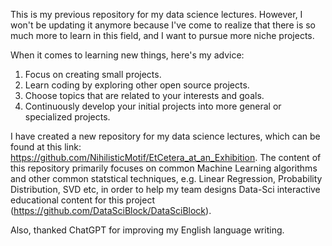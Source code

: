 This is my previous repository for my data science lectures. However, I won't be updating it anymore because I've come to realize that there is so much more to learn in this field, and I want to pursue more niche projects.

When it comes to learning new things, here's my advice:
1. Focus on creating small projects.
2. Learn coding by exploring other open source projects.
3. Choose topics that are related to your interests and goals.
4. Continuously develop your initial projects into more general or specialized projects.

I have created a new repository for my data science lectures, which can be found at this link: https://github.com/NihilisticMotif/EtCetera_at_an_Exhibition. 
The content of this repository primarily focuses on common Machine Learning algorithms and other common statstical techniques, e.g. Linear Regression, Probability Distribution, SVD etc, in order to help my team designs Data-Sci interactive educational content for this project (https://github.com/DataSciBlock/DataSciBlock).

Also, thanked ChatGPT for improving my English language writing.
